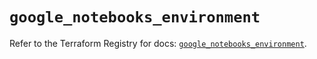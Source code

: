 # `google_notebooks_environment`

Refer to the Terraform Registry for docs: [`google_notebooks_environment`](https://registry.terraform.io/providers/hashicorp/google-beta/5.39.0/docs/resources/google_notebooks_environment).

